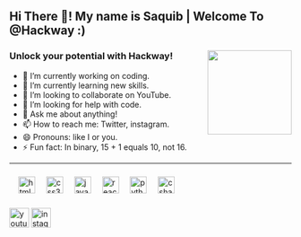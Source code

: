 ## Hi There 👋! My name is Saquib | Welcome To @Hackway :)</h2>

###

<img align="right" height="150" src="https://blogger.googleusercontent.com/img/b/R29vZ2xl/AVvXsEjIudoZ-QXAS4Xj9ABiabovDVlkWkcyfsYShxJZoanGZ62HTyfFwOwVEfOrg81q9dPwpG9LtgyuPPGSRiVwa_A-A8yf1MKW2MuIIYTL_yabdV4vu7fjE3UbThXhFqWKqfbYsezIheUl_rwoe3ZM4g2MfJH7BCI0qJpnwxcNwFO4OUQEzIPMQOllPZyE/s320/Untitled%20design%20(1).gif"  />

###

<div align="left">
<h3 align="left">Unlock your potential with Hackway!</h3>

- 🔭 I’m currently working on coding.
- 🌱 I’m currently learning new skills.
- 👯 I’m looking to collaborate on YouTube.
- 🤔 I’m looking for help with code.
- 💬 Ask me about anything!
- 📫 How to reach me: Twitter, instagram.
- 😄 Pronouns: like I or you.
- ⚡ Fun fact: In binary, 15 + 1 equals 10, not 16.
  </div>
  <hr/>
  
###

  <div align="left">
  
  <img width="12" />
  <img src="https://cdn.jsdelivr.net/gh/devicons/devicon/icons/html5/html5-original.svg" height="30" alt="html5 logo"  />
  <img width="12" />
  <img src="https://cdn.jsdelivr.net/gh/devicons/devicon/icons/css3/css3-original.svg" height="30" alt="css3 logo"  />
  <img width="12" />
  <img src="https://cdn.jsdelivr.net/gh/devicons/devicon/icons/javascript/javascript-original.svg" height="30" alt="javascript logo"  />
  <img width="12" />
  <img src="https://cdn.jsdelivr.net/gh/devicons/devicon/icons/react/react-original.svg" height="30" alt="react logo"  />
  <img width="12" />
  <img src="https://cdn.jsdelivr.net/gh/devicons/devicon/icons/python/python-original.svg" height="30" alt="python logo"  />
  <img width="12" />
  <img src="https://cdn.jsdelivr.net/gh/devicons/devicon/icons/csharp/csharp-original.svg" height="30" alt="csharp logo"  />
</div>

###

<div align="left">
  <a href="https://www.youtube.com/channel/UCpOAe47k4uLjemSBTiAEk2g?sub_confirmation=1" target="_blank">
  <img src="https://img.shields.io/static/v1?message=Youtube&logo=youtube&label=&color=FF0000&logoColor=white&labelColor=&style=for-the-badge" height="35" alt="youtube logo"  /></a>
   <a href="https://www.instagram.com/hackway_insta" target="_blank">
  <img src="https://img.shields.io/static/v1?message=Instagram&logo=instagram&label=&color=E4405F&logoColor=white&labelColor=&style=for-the-badge" height="35" alt="instagram logo"  /></a>
</div>

###
